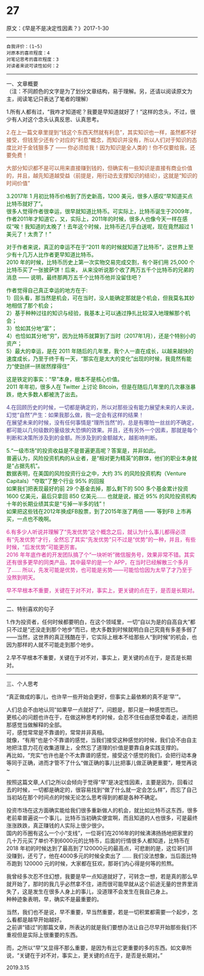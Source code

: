 
# 27  

原文：《早是不是决定性因素？》2017-1-30  

<hr>  

```  
自我评价：(1~5)  
对原本的喜欢程度：4  
对笔记思考的喜欢程度：3  
对读者来说可读性如何：2  
```  

<hr>  

一、文章概要  
（注：不同颜色的文字是为了划分文章结构，易于理解。另，还请以阅读原文为主，阅读笔记只表达了笔者的理解）  

1.所有人都有过，“我咋才知道呢？我要是早知道就好了！”这样的念头，不过，很少有人对这个念头认真反思、认真思考。  

<font color=#A0522D>2.在上一篇文章里提到“钱这个东西天然就有利息”，其实知识也一样，虽然都不好接受，但钱至少还有个对应的“利息”概念，而知识并没有，所以人们对于知识的态度比对于金钱狠多了 —— 你必须给我！因为知识是全人类的！你不仅要给我，还要免费！  

大部分知识都不是可以用来直接赚到钱的，但确实有一些知识是直接有商业价值的，并且，越先知道越受益（前提是，用行动去支撑知识的结论），这就是“知识的时间价值” </font>  

<font color=#006400>3.2017年 1 月初比特币价格到了历史新高，1200 美元，很多人感叹“早知道买点比特币就好了”。  
很多人觉得作者很幸运，很早就知道比特币。可实际上，比特币诞生于2009年，作者2011年才知道它，又，实际上，2011年的时候，很多人也像今天一样在感叹“唉！我知道的太晚了！去年这个时候，比特币还几乎白送呢，现在竟然超过 1 美元了！太贵了！”  

对于作者来说，真正的幸运不在于“2011 年的时候就知道了比特币”，这世界上至少有十几万人比作者更早知道比特币。  
2010 年的时候，比特币历史上第一次实物交易完成交割，有个哥们用 25,000 个比特币买了一张披萨饼！后来， 从来没听说那个收了两万五千个比特币的兄弟的消息 —— 说明，最终那两万五千个比特币他并没留住吧？  

作者觉得自己真正幸运的地方在于:  
1）回头看，那当然是机会，可在当时，没人能确定那就是个机会，但我莫名其妙地相信了那个机会；  
2）基于种种过往的知识与经验，我基本上可以通过挣扎比较深入地理解那个机会；  
3）恰如其分地“富”；  
4）也恰如其分地“穷”，因为比特币就算到了当时（2017年1月），还是个特别小的资产；  
5）最大的幸运，是在 2011 年随后的几年里，我个人一直在成长，以越来越快的速度成长，乃至于终于有一天，“那实在是太大的变化”出现的时候，我竟然有能力“使劲拼一拼居然撑得住”  

这是铁定的事实：“早”本身，根本不是核心价值。  
2011 年年初，很多人在 Twitter 上讨论 Bitcoin，但是在随后几年里的几次暴涨暴跌，绝大多数人都被洗了出去。 </font>  

<font color=#483D8B>4.在回顾历史的时候，一切都是确定的，所以对那些没有能力展望未来的人来说，幻觉“自然”产生：如果我那么做，我一定会有这样的结果！  
在展望未来的时候，没有任何事情是“理所当然”的，总是有哪怕一丝丝的不确定，都可能以几何级数的量级放大恐惧的效果。并且，还有另外一个因素，那就是每个判断和决策所涉及到的金额。所涉及到的金额越大，越影响判断。 </font>  

<font color=#006400>5.“一级市场”的投资收益是不是普遍更高呢？答案是，并非如此。  
普遍认为，风险投资机构的从业者，是“相对更为精英”的群体，他们的职业本身就是“占据先机”。  
数据表明，在美国的风险投资行业之中，大约 3% 的风险投资机构（Venture Capitals）“夺取”了整个行业 95% 的回报  
如果我们把表现最好的前 29 个基金去掉，那么剩下的 500 多个基金累计投资 1600 亿美元，最后只拿回 850 亿美元…… 也就是说，接近 95% 的风险投资机构十年的长期业绩其实是“亏掉一半多的钱”！  
如果把这些钱在2012年换成FB股票，到了2015年涨了两倍 —— 等到FB 上市再买，一点也不晚啊。 </font>  

<font color=#D02090>6.有多少人听说并理解了“先发优势”这个概念之后，就认为什么事儿都得必须有“先发优势”才行，全然忘了其实“先发优势”只不过是“优势”的一种，并且，有些时候，“后发优势”可能更厉害。  
2016 年年底作者的开发团队搞了个“一块听听”微信服务号，效果非常不错。其实还有很多更早的同类产品，其中最早的是一个 APP，在当时已经解散三个多月了…… 所以，先发可能是优势，也可能是劣势——可能恰恰因为太早了才乃至于没熬到明天。  

早不早根本不重要，关键在于对不对，事实上，更关键的点在于，是否是长期对。  
 </font>  

<hr>  

二、特别喜欢的句子  

1.作为投资者，任何时候都要明白，在这个领域里，一切“自以为是的自高自大”都只不过是“还没走到那个地步”而已，绝大多数到时候就明白自己究竟有多差多弱了——当然，这世界的真正残酷在于，它实际上根本不给那些人“到时候”的机会，也因为那样的人就不可能走到那个地步。  

2.早不早根本不重要，关键在于对不对，事实上，更关键的点在于，是否是长期对。  

<hr>  

三、个人思考  

“真正做成的事儿，也许早一些开始会更好，但事实上最依赖的真不是‘早’”。  

人们总会不由地认同“如果早一点就好了”，问题是，那只是一种感觉而已。  
更核心的问题也许在于，在做这种思考的时候，会忍不住任由感觉牵着走，进而把那感觉当做解释的全部。  
可，感觉常常是不靠谱的，常常并非真相。  
就像，“有用”也是个不靠谱的感觉，当我们接受这种感觉的时候，我们会不由自主地把注意力花在收集道理上，全然忘了道理的价值是要靠自身实践支撑的。  
再比如，“充实”也许也是个不太靠谱的感觉，接受这个感觉的我们，会把行动本身等同于正确，进而才管不了什么“做正确的事儿比把事儿做正确更重要”，睡觉再说~  

按照这篇文章,人们之所以会倾向于觉得“早”是决定性因素，主要是因为，回看过去的时候，一切都是确定的，很容易找到“做了什么就一定会怎么样”，而忘了自己当初站在那个时间点的时候无论怎么思考得到的都是各种不确定。  

投资市场在这方面确实能给我们很多重新做人的机会，就比如比特币这东西，很多老前辈普遍说一个事儿，比特币当初确实便宜啊，而且知道的人也很多，可是最终涨涨跌跌，真正赚钱的人实际上很少很少。  
国内的币圈有这么一个小“支线”，一位哥们在2016年的时候沸沸扬扬地把家里的几十万元买了单价不到6000元的比特币，后面的行情很多人都知道，比特币在 2018 年初的时候达到了最高到了120000元的最高点，可悲剧的是，这位哥们并没赚到，还亏了，他在4000多元的时候全卖出了 …… 我们没法想象，当后面比特币跑到 120000 元的时候，大家都在狂欢，那哥们内心得是何等的煎熬。  

我曾经多次忍不住幻想，我要是早一点知道就好了，可转念一想，若是真的那么早就开始了，那时的我几乎必然拿不住，进而很可能早就从这个前途无量的世界里消失了，这是发生在很多人身上的事儿，没道理不会发生在我自己身上。  
种种迹象表明，早，确实不是最重要的。  

当然，我们也不是说，早不重要，早当然重要，若是一切积累都需要一个起步，怎么看都是越早开始越好。  
之前讲“错过”的那篇文章，所表达的就是我们要想办法让自己尽早开始那些我们不重视但是实际上很重要的东西。  

而，之所以“早”又显得不那么重要，是因为有比它更重要的多的东西。如文章所说，“关键在于对不对，事实上，更关键的点在于，是否是长期对。”  

2019.3.15  
